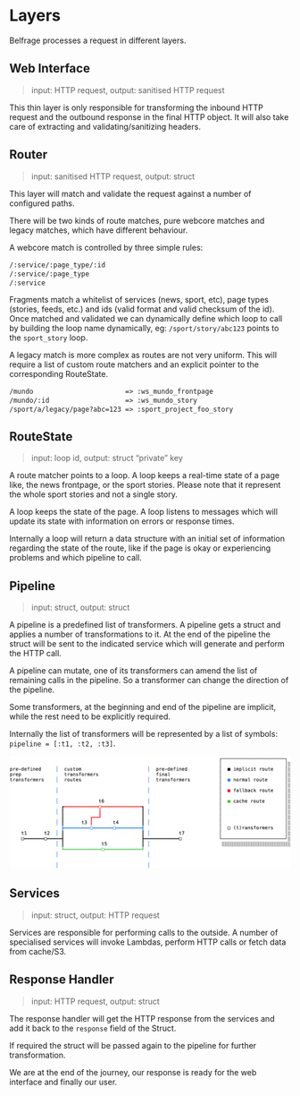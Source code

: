 # Layers

Belfrage processes a request in different layers.

## Web Interface
> input: HTTP request, output: sanitised HTTP request

This thin layer is only responsible for transforming the inbound HTTP request and the outbound response in the final HTTP object. It will also take care of extracting and validating/sanitizing headers.

## Router
> input: sanitised HTTP request, output: struct

This layer will match and validate the request against a number of configured paths. 

There will be two kinds of route matches, pure webcore matches and legacy matches, which have different behaviour.

A webcore match is controlled by three simple rules:

```
/:service/:page_type/:id
/:service/:page_type
/:service
```

Fragments match a whitelist of services (news, sport, etc), page types (stories, feeds, etc.) and ids (valid format and valid checksum of the id). 
Once matched and validated we can dynamically define which loop to call by building the loop name dynamically, eg: `/sport/story/abc123` points to the `sport_story` loop.

A legacy match is more complex as routes are not very uniform. This will require a list of custom route matchers and an explicit pointer to the corresponding RouteState.

```
/mundo                       => :ws_mundo_frontpage
/mundo/:id                   => :ws_mundo_story
/sport/a/legacy/page?abc=123 => :sport_project_foo_story
```

## RouteState
> input: loop id, output: struct “private” key

A route matcher points to a loop. A loop keeps a real-time state of a page like, the news frontpage, or the sport stories. Please note that it represent the whole sport stories and not a single story.

A loop keeps the state of the page. A loop listens to messages which will update its state with information on errors or response times. 

Internally a loop will return a data structure with an initial set of information regarding the state of the route, like if the page is okay or experiencing problems and which pipeline to call.

## Pipeline
> input: struct, output: struct

A pipeline is a predefined list of transformers.
A pipeline gets a struct and applies a number of transformations to it. At the end of the pipeline the struct will be sent to the indicated service which will generate and perform the HTTP call.

A pipeline can mutate, one of its transformers can amend the list of remaining calls in the pipeline. So a transformer can change the direction of the pipeline.

Some transformers, at the beginning and end of the pipeline are implicit, while the rest need to be explicitly required.

Internally the list of transformers will be represented by a list of symbols:
 `pipeline = [:t1, :t2, :t3]`.

![alt text](../img/pipeline.png "Pipeline")


## Services
> input: struct, output: HTTP request

Services are responsible for performing calls to the outside. 
A number of specialised services will invoke Lambdas, perform HTTP calls or fetch data from cache/S3.

## Response Handler
> input: HTTP request, output: struct

The response handler will get the HTTP response from the services and add it back to the `response` field of the Struct.

If required the struct will be passed again to the pipeline for further transformation.

We are at the end of the journey, our response is ready for the web interface and finally our user.
